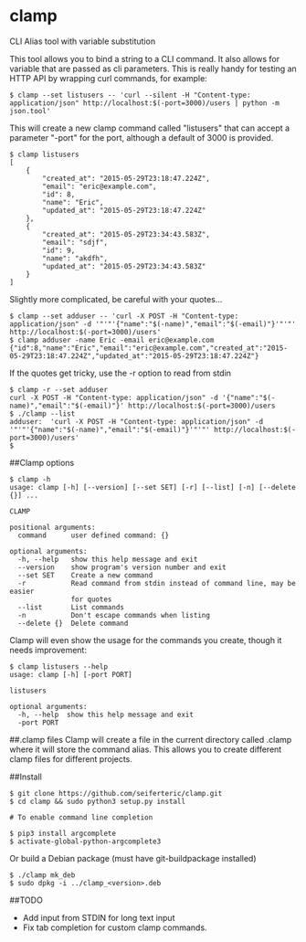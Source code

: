 # clamp
CLI Alias tool with variable substitution

This tool allows you to bind a string to a CLI command. It also allows for
variable that are passed as cli parameters. This is really handy for testing
an HTTP API by wrapping curl commands, for example:

```
$ clamp --set listusers -- 'curl --silent -H "Content-type: application/json" http://localhost:$(-port=3000)/users | python -m json.tool'
```

This will create a new clamp command called "listusers" that can accept a
parameter "-port" for the port, although a default of 3000 is provided.

```
$ clamp listusers
[
    {
        "created_at": "2015-05-29T23:18:47.224Z",
        "email": "eric@example.com",
        "id": 8,
        "name": "Eric",
        "updated_at": "2015-05-29T23:18:47.224Z"
    },
    {
        "created_at": "2015-05-29T23:34:43.583Z",
        "email": "sdjf",
        "id": 9,
        "name": "akdfh",
        "updated_at": "2015-05-29T23:34:43.583Z"
    }
]
```

Slightly more complicated, be careful with your quotes...
```
$ clamp --set adduser -- 'curl -X POST -H "Content-type: application/json" -d '"'"'{"name":"$(-name)","email":"$(-email)"}'"'"' http://localhost:$(-port=3000)/users'
$ clamp adduser -name Eric -email eric@example.com
{"id":8,"name":"Eric","email":"eric@example.com","created_at":"2015-05-29T23:18:47.224Z","updated_at":"2015-05-29T23:18:47.224Z"}
```
If the quotes get tricky, use the -r option to read from stdin
```
$ clamp -r --set adduser
curl -X POST -H "Content-type: application/json" -d '{"name":"$(-name)","email":"$(-email)"}' http://localhost:$(-port=3000)/users
$ ./clamp --list
adduser:  'curl -X POST -H "Content-type: application/json" -d '"'"'{"name":"$(-name)","email":"$(-email)"}'"'"' http://localhost:$(-port=3000)/users'
$
```
##Clamp options
```
$ clamp -h
usage: clamp [-h] [--version] [--set SET] [-r] [--list] [-n] [--delete {}] ...

CLAMP

positional arguments:
  command      user defined command: {}

optional arguments:
  -h, --help   show this help message and exit
  --version    show program's version number and exit
  --set SET    Create a new command
  -r           Read command from stdin instead of command line, may be easier
               for quotes
  --list       List commands
  -n           Don't escape commands when listing
  --delete {}  Delete command

```

Clamp will even show the usage for the commands you create, though it needs improvement:

```
$ clamp listusers --help
usage: clamp [-h] [-port PORT]

listusers

optional arguments:
  -h, --help  show this help message and exit
  -port PORT
```

##.clamp files
Clamp will create a file in the current directory called .clamp where it will
store the command alias. This allows you to create different clamp files for
different projects.

##Install
```
$ git clone https://github.com/seiferteric/clamp.git
$ cd clamp && sudo python3 setup.py install

# To enable command line completion

$ pip3 install argcomplete
$ activate-global-python-argcomplete3
```
Or build a Debian package (must have git-buildpackage installed)
```
$ ./clamp mk_deb
$ sudo dpkg -i ../clamp_<version>.deb
```

##TODO
 - Add input from STDIN for long text input
 - Fix tab completion for custom clamp commands.
